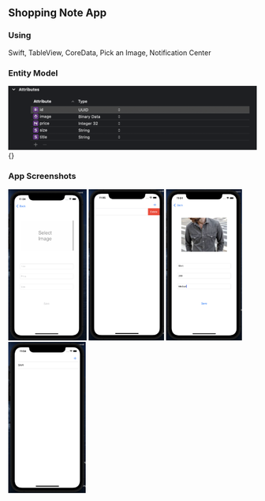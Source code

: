 ## Shopping Note App

### Using

Swift, TableView, CoreData, Pick an Image, Notification Center

### Entity Model

![EntityStructure](./Pictures/entity.png){}

### App Screenshots

<p float="left">
  <img src="./pictures/note-add-screen.png" alt="add" style="zoom:30%;" />
  <img src="./pictures/delete.png" alt="delete" style="zoom:30%;" />
  <img src="./pictures/note-fields.png" alt="add" style="zoom:30%;" />
  <img src="./pictures/tableView.png" alt="add" style="zoom:30%;" />

  

</p>









